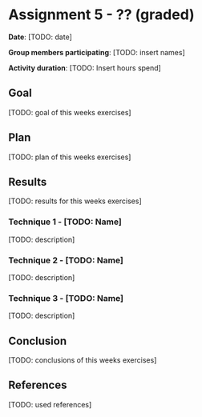 # Assignment 5 - ?? (graded)

**Date**: [TODO: date]

**Group members participating**: [TODO: insert names]

**Activity duration**: [TODO: Insert hours spend]

## Goal
[TODO: goal of this weeks exercises]

## Plan
[TODO: plan of this weeks exercises]

## Results
[TODO: results for this weeks exercises]

### Technique 1 - [TODO: Name]
[TODO: description]

### Technique 2 - [TODO: Name]
[TODO: description]

### Technique 3 - [TODO: Name]
[TODO: description]

## Conclusion
[TODO: conclusions of this weeks exercises]

## References
[TODO: used references]
